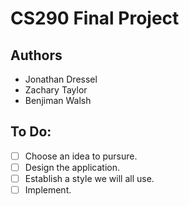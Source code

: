 # CS290 Final Project

## Authors
* Jonathan Dressel
* Zachary Taylor
* Benjiman Walsh

## To Do:
- [ ] Choose an idea to pursure.
- [ ] Design the application.
- [ ] Establish a style we will all use.
- [ ] Implement.

